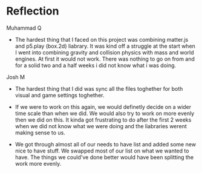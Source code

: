 # Reflection
Muhammad Q
- The hardest thing that I faced on this project was combining matter.js and  p5.play (box.2d) liabrary. It was kind off a struggle at the start when I went into combining gravity and collision physics with mass and world engines. At first it would not work. There was nothing to go on from and for a solid two and a half weeks i did not know what i was doing.


Josh M
- The hardest thing that I did was sync all the files toghether for both visual and game settings toghether.




* If we were to work on this again, we would definetly decide on a wider time scale than when we did. We would also try to work on more evenly then we did on this. It kinda got frustrating to do after the first 2 weeks when we did not know what we were doing and the liabraries werent making sense to us.




- We got through almost all of our needs to have list and added some new nice to have stuff. We swapped most of our list on what we wanted to have. The things we could've done better would have been splitting the work more evenly.


